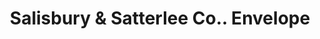 ---
doi: 10.7916/D81N9C4N
date_other: '1904'
date_other_textual: '1904'
form: printed ephemera
genre:
- Envelopes
name:
- Salisbury & Satterlee Co.
object_in_context_url: https://biggert.cul.columbia.edu/items/view/ave_biggert_00657
subject_hierarchical_geographic:
- Minneapolis, Minnesota, United States
subject_name:
- Salisbury & Satterlee Co.
title: Salisbury & Satterlee Co.. Envelope
sort_title: Salisbury & Satterlee Co.. Envelope
call_number: ave_biggert_00657
coordinates:
- 44.983333333333334,-93.26666666666667
pid: ave_biggert_00657
identifiers: ave_biggert_00657
thumbnail: false
permalink: /biggert/ave_biggert_00657/
layout: iiif-image-page
---